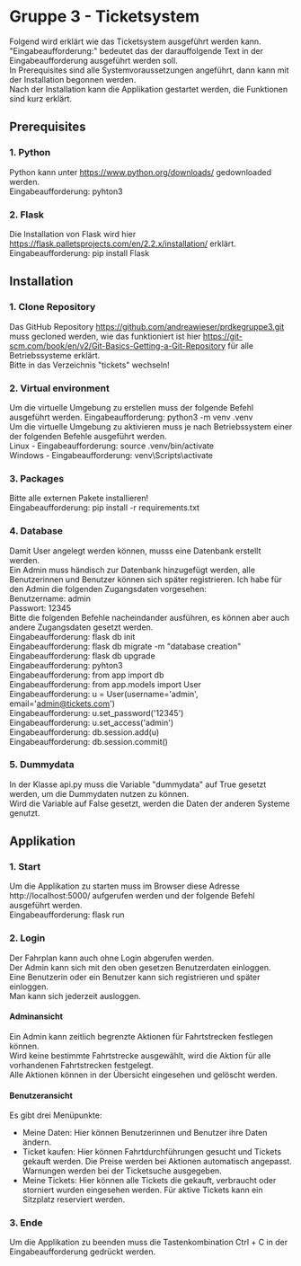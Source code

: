 # Gruppe 3 - Ticketsystem

Folgend wird erklärt wie das Ticketsystem ausgeführt werden kann.  
"Eingabeaufforderung:" bedeutet das der darauffolgende Text in der Eingabeaufforderung ausgeführt werden soll.  
In Prerequisites sind alle Systemvoraussetzungen angeführt, dann kann mit der Installation begonnen werden.  
Nach der Installation kann die Applikation gestartet werden, die Funktionen sind kurz erklärt.  

## Prerequisites

### 1. Python
Python kann unter https://www.python.org/downloads/ gedownloaded werden.  
Eingabeaufforderung: pyhton3

### 2. Flask
Die Installation von Flask wird hier https://flask.palletsprojects.com/en/2.2.x/installation/ erklärt. 
Eingabeaufforderung: pip install Flask

## Installation

### 1. Clone Repository
Das GitHub Repository https://github.com/andreawieser/prdkegruppe3.git muss gecloned werden, wie das funktioniert ist hier https://git-scm.com/book/en/v2/Git-Basics-Getting-a-Git-Repository für alle Betriebssysteme erklärt.  
Bitte in das Verzeichnis "tickets" wechseln!

### 2. Virtual environment
Um die virtuelle Umgebung zu erstellen muss der folgende Befehl ausgeführt werden. 
Eingabeaufforderung: python3 -m venv .venv  
Um die virtuelle Umgebung zu aktivieren muss je nach Betriebssystem einer der folgenden Befehle ausgeführt werden.  
Linux - Eingabeaufforderung: source .venv/bin/activate  
Windows - Eingabeaufforderung: venv\Scripts\activate  

### 3. Packages 
Bitte alle externen Pakete installieren!  
Eingabeaufforderung: pip install -r requirements.txt

### 4. Database 
Damit User angelegt werden können, musss eine Datenbank erstellt werden.  
Ein Admin muss händisch zur Datenbank hinzugefügt werden, alle Benutzerinnen und Benutzer können sich später registrieren. 
Ich habe für den Admin die folgenden Zugangsdaten vorgesehen:   
  Benutzername: admin  
  Passwort: 12345  
Bitte die folgenden Befehle nacheindander ausführen, es können aber auch andere Zugangsdaten gesetzt werden.   
Eingabeaufforderung: flask db init  
Eingabeaufforderung: flask db migrate -m "database creation"  
Eingabeaufforderung: flask db upgrade  
Eingabeaufforderung: pyhton3  
Eingabeaufforderung: from app import db  
Eingabeaufforderung: from app.models import User  
Eingabeaufforderung: u = User(username='admin', email='admin@tickets.com')  
Eingabeaufforderung: u.set_password('12345')  
Eingabeaufforderung: u.set_access('admin')  
Eingabeaufforderung: db.session.add(u)  
Eingabeaufforderung: db.session.commit()  

### 5. Dummydata
In der Klasse api.py muss die Variable "dummydata" auf True gesetzt werden, um die Dummydaten nutzen zu können.  
Wird die Variable auf False gesetzt, werden die Daten der anderen Systeme genutzt. 

## Applikation

### 1. Start
Um die Applikation zu starten muss im Browser diese Adresse http://localhost:5000/ aufgerufen werden und der folgende Befehl ausgeführt werden.  
Eingabeaufforderung: flask run

### 2. Login
Der Fahrplan kann auch ohne Login abgerufen werden.  
Der Admin kann sich mit den oben gesetzen Benutzerdaten einloggen.  
Eine Benutzerin oder ein Benutzer kann sich registrieren und später einloggen.  
Man kann sich jederzeit ausloggen. 

#### Adminansicht
Ein Admin kann zeitlich begrenzte Aktionen für Fahrtstrecken festlegen können.  
Wird keine bestimmte Fahrtstrecke ausgewählt, wird die Aktion für alle vorhandenen Fahrtstrecken festgelegt.  
Alle Aktionen können in der Übersicht eingesehen und gelöscht werden. 

#### Benutzeransicht
Es gibt drei Menüpunkte:
- Meine Daten: Hier können Benutzerinnen und Benutzer ihre Daten ändern.  
- Ticket kaufen: Hier können Fahrtdurchführungen gesucht und Tickets gekauft werden. Die Preise werden bei Aktionen automatisch angepasst. Warnungen werden bei der Ticketsuche ausgegeben. 
- Meine Tickets: Hier können alle Tickets die gekauft, verbraucht oder storniert wurden eingesehen werden. Für aktive Tickets kann ein Sitzplatz reserviert werden. 

### 3. Ende
Um die Applikation zu beenden muss die Tastenkombination Ctrl + C in der Eingabeaufforderung gedrückt werden.
